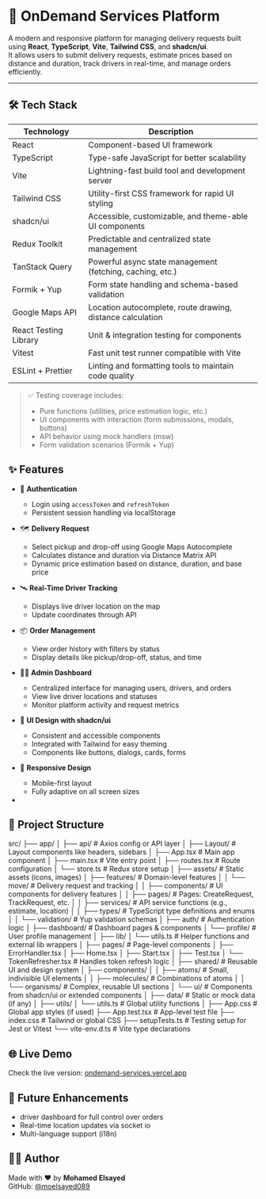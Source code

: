 # 🚚 OnDemand Services Platform

A modern and responsive platform for managing delivery requests built using **React**, **TypeScript**, **Vite**, **Tailwind CSS**, and **shadcn/ui**.  
It allows users to submit delivery requests, estimate prices based on distance and duration, track drivers in real-time, and manage orders efficiently.

---

## 🛠️ Tech Stack

| Technology            | Description                                                |
| --------------------- | ---------------------------------------------------------- |
| React                 | Component-based UI framework                               |
| TypeScript            | Type-safe JavaScript for better scalability                |
| Vite                  | Lightning-fast build tool and development server           |
| Tailwind CSS          | Utility-first CSS framework for rapid UI styling           |
| shadcn/ui             | Accessible, customizable, and theme-able UI components     |
| Redux Toolkit         | Predictable and centralized state management               |
| TanStack Query        | Powerful async state management (fetching, caching, etc.)  |
| Formik + Yup          | Form state handling and schema-based validation            |
| Google Maps API       | Location autocomplete, route drawing, distance calculation |
| React Testing Library | Unit & integration testing for components                  |
| Vitest                | Fast unit test runner compatible with Vite                 |
| ESLint + Prettier     | Linting and formatting tools to maintain code quality      |

> ✅ Testing coverage includes:
>
> - Pure functions (utilities, price estimation logic, etc.)
> - UI components with interaction (form submissions, modals, buttons)
> - API behavior using mock handlers (msw)
> - Form validation scenarios (Formik + Yup)

## ✨ Features

- 🔐 **Authentication**

  - Login using `accessToken` and `refreshToken`
  - Persistent session handling via localStorage

- 🗺️ **Delivery Request**

  - Select pickup and drop-off using Google Maps Autocomplete
  - Calculates distance and duration via Distance Matrix API
  - Dynamic price estimation based on distance, duration, and base price

- 🛰️ **Real-Time Driver Tracking**

  - Displays live driver location on the map
  - Update coordinates through API

- 📦 **Order Management**

  - View order history with filters by status
  - Display details like pickup/drop-off, status, and time

- 🧑‍💼 **Admin Dashboard**

  - Centralized interface for managing users, drivers, and orders
  - View live driver locations and statuses
  - Monitor platform activity and request metrics

- 🎨 **UI Design with shadcn/ui**

  - Consistent and accessible components
  - Integrated with Tailwind for easy theming
  - Components like buttons, dialogs, cards, forms

- 📱 **Responsive Design**
  - Mobile-first layout
  - Fully adaptive on all screen sizes
-

## 📁 Project Structure

src/
├── app/
│ ├── api/ # Axios config or API layer
│ ├── Layout/ # Layout components like headers, sidebars
│ ├── App.tsx # Main app component
│ ├── main.tsx # Vite entry point
│ ├── routes.tsx # Route configuration
│ └── store.ts # Redux store setup
│
├── assets/ # Static assets (icons, images)
│
├── features/ # Domain-level features
│ │ └── move/ # Delivery request and tracking
│ │ ├── components/ # UI components for delivery features
│ │ ├── pages/ # Pages: CreateRequest, TrackRequest, etc.
│ │ ├── services/ # API service functions (e.g., estimate, location)
│ │ ├── types/ # TypeScript type definitions and enums
│ │ └── validation/ # Yup validation schemas
│ ├── auth/ # Authentication logic
│ ├── dashboard/ # Dashboard pages & components
│ └── profile/ # User profile management
│
├── lib/
│ └── utils.ts # Helper functions and external lib wrappers
│
├── pages/ # Page-level components
│ ├── ErrorHandler.tsx
│ ├── Home.tsx
│ ├── Start.tsx
│ ├── Test.tsx
│ └── TokenRefresher.tsx # Handles token refresh logic
│
├── shared/ # Reusable UI and design system
│ ├── components/
│ │ ├── atoms/ # Small, indivisible UI elements
│ │ ├── molecules/ # Combinations of atoms
│ │ └── organisms/ # Complex, reusable UI sections
│ └── ui/ # Components from shadcn/ui or extended components
│
├── data/ # Static or mock data (if any)
│
├── utils/
│ └── utils.ts # Global utility functions
│
├── App.css # Global app styles (if used)
├── App.test.tsx # App-level test file
├── index.css # Tailwind or global CSS
├── setupTests.ts # Testing setup for Jest or Vitest
└── vite-env.d.ts # Vite type declarations

## 🌐 Live Demo

Check the live version: [ondemand-services.vercel.app](https://ondemand-services.vercel.app)

## 🚧 Future Enhancements

- driver dashboard for full control over orders
- Real-time location updates via socket io
- Multi-language support (i18n)

## 👨‍💻 Author

Made with ❤️ by **Mohamed Elsayed**  
GitHub: [@moelsayed089](https://github.com/moelsayed089)
